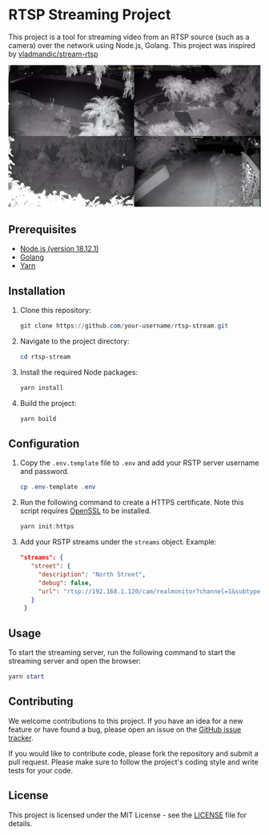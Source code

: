 # RTSP Streaming Project

This project is a tool for streaming video from an RTSP source (such as a camera) over the network using Node.js, Golang. This project was inspired by [vladmandic/stream-rtsp](https://github.com/vladmandic/stream-rtsp)

![RTSP](rstp.jpg)

## Prerequisites

- [Node.js (version 18.12.1)](https://nodejs.org/en/download/)
- [Golang](https://golang.org/doc/install)
- [Yarn](https://yarnpkg.com/getting-started/install)

## Installation

1. Clone this repository:

   ```powershell
   git clone https://github.com/your-username/rtsp-stream.git
   ```

2. Navigate to the project directory:

   ```powershell
   cd rtsp-stream
   ```

3. Install the required Node packages:

   ```powershell
   yarn install
   ```

4. Build the project:

   ```powershell
   yarn build
   ```

## Configuration

1. Copy the `.env.template` file to `.env` and add your RSTP server username and password.

   ```powershell
   cp .env-template .env
   ```

2. Run the following command to create a HTTPS certificate. Note this script requires [OpenSSL](https://www.openssl.org/source/) to be installed.

   ```powershell
   yarn init:https
   ```

3. Add your RSTP streams under the `streams` object.
   Example:

   ```json
   "streams": {
      "street": {
        "description": "North Street",
        "debug": false,
        "url": "rtsp://192.168.1.120/cam/realmonitor?channel=1&subtype=1"
      }
    }
   ```

## Usage

To start the streaming server, run the following command to start the streaming server and open the browser:

```powershell
yarn start
```

## Contributing

We welcome contributions to this project. If you have an idea for a new feature or have found a bug, please open an issue on the [GitHub issue tracker](https://github.com/your-username/rtsp-streaming/issues).

If you would like to contribute code, please fork the repository and submit a pull request. Please make sure to follow the project's coding style and write tests for your code.

## License

This project is licensed under the MIT License - see the [LICENSE](LICENSE) file for details.
